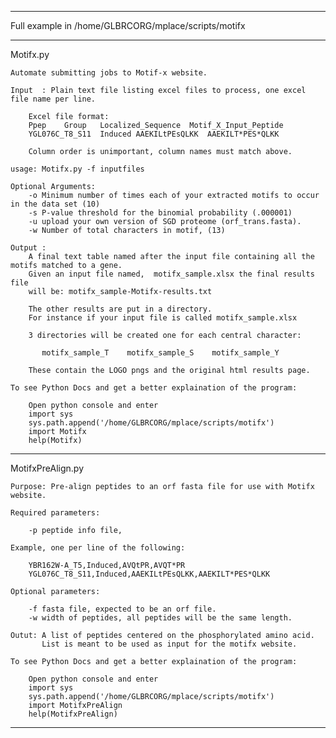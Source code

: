********************************************************************************
  Full example in /home/GLBRCORG/mplace/scripts/motifx 
********************************************************************************
Motifx.py 

    Automate submitting jobs to Motif-x website.

    Input  : Plain text file listing excel files to process, one excel file name per line.

        Excel file format:
        Ppep    Group   Localized_Sequence  Motif_X_Input_Peptide
        YGL076C_T8_S11  Induced AAEKILtPEsQLKK  AAEKILT*PES*QLKK

        Column order is unimportant, column names must match above.
    
    usage: Motifx.py -f inputfiles 

    Optional Arguments:
        -o Minimum number of times each of your extracted motifs to occur in the data set (10)
        -s P-value threshold for the binomial probability (.000001)
        -u upload your own version of SGD proteome (orf_trans.fasta).
        -w Number of total characters in motif, (13)

    Output :
        A final text table named after the input file containing all the motifs matched to a gene.
        Given an input file named,  motifx_sample.xlsx the final results file
        will be: motifx_sample-Motifx-results.txt 

        The other results are put in a directory.
        For instance if your input file is called motifx_sample.xlsx

        3 directories will be created one for each central character:

           motifx_sample_T    motifx_sample_S    motifx_sample_Y

        These contain the LOGO pngs and the original html results page.

    To see Python Docs and get a better explaination of the program:

        Open python console and enter
        import sys
        sys.path.append('/home/GLBRCORG/mplace/scripts/motifx')
        import Motifx
        help(Motifx)

********************************************************************************
MotifxPreAlign.py

    Purpose: Pre-align peptides to an orf fasta file for use with Motifx website.

    Required parameters:

        -p peptide info file,

    Example, one per line of the following:

        YBR162W-A_T5,Induced,AVQtPR,AVQT*PR 
        YGL076C_T8_S11,Induced,AAEKILtPEsQLKK,AAEKILT*PES*QLKK

    Optional parameters:

        -f fasta file, expected to be an orf file.
        -w width of peptides, all peptides will be the same length.

    Outut: A list of peptides centered on the phosphorylated amino acid.
           List is meant to be used as input for the motifx website.

    To see Python Docs and get a better explaination of the program:

        Open python console and enter
        import sys
        sys.path.append('/home/GLBRCORG/mplace/scripts/motifx')
        import MotifxPreAlign
        help(MotifxPreAlign)

********************************************************************************


